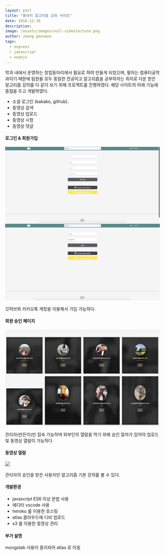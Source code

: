 ```yaml
---
layout: post
title: "동아리 알고리즘 강좌 사이트"
date: 2018-12-30
description: 
image: /assets/images/null-videolecture.png
author: Jeong geonwoo
tags: 
  - express
  - javascript
  - nodejs
---
```

학과 내에서 운영하는 창업동아리에서 필요로 하여 만들게 되었으며, 필자는 컴퓨터공학과이기 때문에 팀원들 모두 동일한 전공이고 알고리즘을 공부하자는 취지로 다운 받은 알고리즘 강의를 다 같이 보기 위해 프로젝트를 진행하였다. 해당 사이트의 아래 기능에 중점을 두고 개발하였다.

* 소셜 로그인 (kakako, github).
* 동영상 검색
* 동영상 업로드
* 동영상 시청
* 동영상 댓글

#### 로그인 & 회원가입

![](/assets/images/joinPage.png)
![](/assets/images/loginPage.png)

깃허브와 카카오톡 계정을 이용해서 가입 가능하다.

#### 회원 승인 페이지

![](/assets/images/userControllPage.png)

관리자(만든이)만 접속 가능하며 외부인의 열람을 막기 위해
승인 절차가 있어야 업로드 및 동영상 열람이 가능하다.

#### 동영상 열람

![](/assets/images/mainpage_login.png)

관리자의 승인을 받은 사용자만
알고리즘 기본 강의를 볼 수 있다.


#### 개발환경

* javascript ES6 이상 문법 사용
* 에디터 vscode 사용
* heroku 를 이용한 호스팅
* atlas 클라우드에 디비 업로드
* s3 를 이용한 동영상 관리


#### 부가 설명
mongolab 사용이 중지되어 atlas 로 이동







